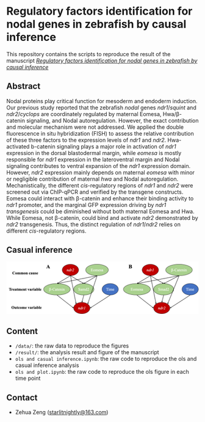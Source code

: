 # Regulatory factors identification for nodal genes in zebrafish by causal inference

This repository contains the scripts to reproduce the result of the manuscript [*Regulatory factors identification for nodal genes in zebrafish by causal inference*](https://www.frontiersin.org/articles/10.3389/fcell.2022.1047363/abstract )

## Abstract

 Nodal proteins play critical function for mesoderm and endoderm induction. Our previous study reported that the zebrafish *nodal* genes *ndr1*/*squint* and *ndr2*/*cyclops* are coordinately regulated by maternal Eomesa, Hwa/β-catenin signaling, and Nodal autoregulation. However, the exact contribution and molecular mechanism were not addressed. We applied the double fluorescence in situ hybridization (FISH) to assess the relative contribution of these three factors to the expression levels of *ndr1* and *ndr2*. Hwa-activated b-catenin signaling plays a major role in activation of *ndr1* expression in the dorsal blastodermal margin, while *eomesa* is mostly responsible for *ndr1* expression in the lateroventral margin and Nodal signaling contributes to ventral expansion of the *ndr1* expression domain. However, *ndr2* expression mainly depends on maternal *eomesa* with minor or negligible contribution of maternal *hwa* and Nodal autoregulation. Mechanistically, the different *cis*-regulatory regions of *ndr1* and *ndr2* were screened out via ChIP-qPCR and verified by the transgene constructs. Eomesa could interact with β-catenin and enhance their binding activity to *ndr1* promoter, and the marginal GFP expression driving by *ndr1 transgenesis* could be diminished without both maternal Eomesa and Hwa. While Eomesa, not β-catenin, could bind and activate *ndr2* demonstrated by *ndr2* transgenesis. Thus, the distinct regulation of *ndr1*/*ndr2* relies on different *cis*-regulatory regions.

## Casual inference

![image-20220713171240548](result/casual_model.jpg)

## Content

- `/data/`: the raw data to reproduce the figures
- `/result/`: the analysis result and figure of the manuscript
- `ols and casual inference.ipynb`: the raw code to reproduce the ols and casual inference analysis
- `ols and plot.ipynb`: the raw code to reproduce the ols figure in each time point

## Contact

- Zehua Zeng (starlitnightly@163.com)